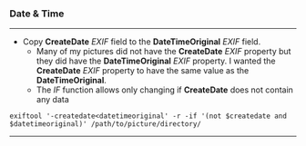 ### Date & Time
***
- Copy **CreateDate** *EXIF* field to the **DateTimeOriginal** *EXIF* field.
  - Many of my pictures did not have the **CreateDate** *EXIF* property but they did have the **DateTimeOriginal** *EXIF* property. I wanted the **CreateDate** *EXIF* property to have the same value as the **DateTimeOriginal**.
  - The *IF* function allows only changing if **CreateDate** does not contain any data
```
exiftool '-createdate<datetimeoriginal' -r -if '(not $createdate and $datetimeoriginal)' /path/to/picture/directory/
```
***
